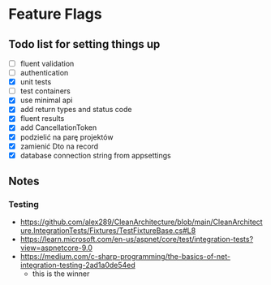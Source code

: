 # Feature Flags

## Todo list for setting things up

- [ ] fluent validation
- [ ] authentication
- [x] unit tests
- [ ] test containers
- [x] use minimal api
- [x] add return types and status code
- [x] fluent results
- [x] add CancellationToken
- [x] podzielić na parę projektów
- [x] zamienić Dto na record
- [x] database connection string from appsettings

## Notes

### Testing

- https://github.com/alex289/CleanArchitecture/blob/main/CleanArchitecture.IntegrationTests/Fixtures/TestFixtureBase.cs#L8
- https://learn.microsoft.com/en-us/aspnet/core/test/integration-tests?view=aspnetcore-9.0
- https://medium.com/c-sharp-programming/the-basics-of-net-integration-testing-2ad1a0de54ed
    - this is the winner
